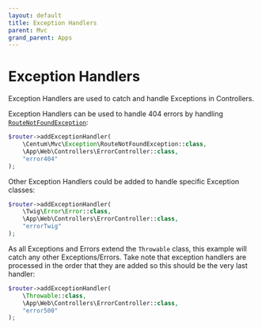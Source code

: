 ```yaml
---
layout: default
title: Exception Handlers
parent: Mvc
grand_parent: Apps
---
```




# Exception Handlers

Exception Handlers are used to catch and handle Exceptions in Controllers.

Exception Handlers can be used to handle 404 errors by handling [`RouteNotFoundException`](https://github.com/SidRoberts/centum/blob/development/src/Mvc/Exception/RouteNotFoundException.php):

```php
$router->addExceptionHandler(
    \Centum\Mvc\Exception\RouteNotFoundException::class,
    \App\Web\Controllers\ErrorController::class,
    "error404"
);
```

Other Exception Handlers could be added to handle specific Exception classes:

```php
$router->addExceptionHandler(
    \Twig\Error\Error::class,
    \App\Web\Controllers\ErrorController::class,
    "errorTwig"
);
```

As all Exceptions and Errors extend the `Throwable` class, this example will catch any other Exceptions/Errors.
Take note that exception handlers are processed in the order that they are added so this should be the very last handler:

```php
$router->addExceptionHandler(
    \Throwable::class,
    \App\Web\Controllers\ErrorController::class,
    "error500"
);
```
